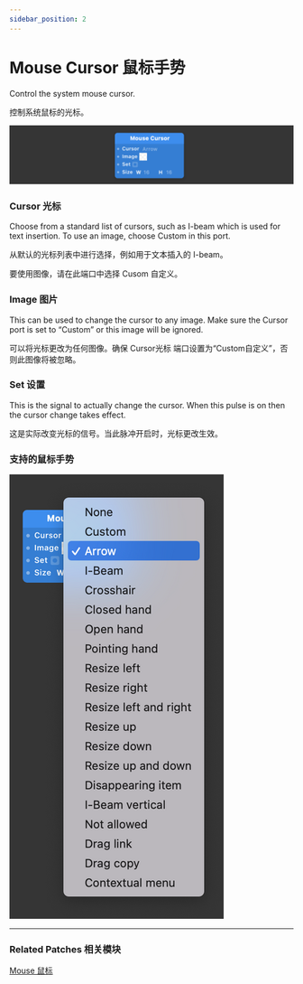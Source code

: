 ```yaml
---
sidebar_position: 2
---
```


# Mouse Cursor 鼠标手势

Control the system mouse cursor.

控制系统鼠标的光标。

![Image](./../../../static/img/docs/Device/mouse-cursor.png)

### Cursor 光标

Choose from a standard list of cursors, such as I-beam which is used for text insertion. To use an image, choose Custom in this port.

从默认的光标列表中进行选择，例如用于文本插入的 I-beam。

要使用图像，请在此端口中选择 Cusom 自定义。

### Image 图片

This can be used to change the cursor to any image. Make sure the Cursor port is set to “Custom” or this image will be ignored.

可以将光标更改为任何图像。确保 Cursor光标 端口设置为“Custom自定义”，否则此图像将被忽略。

### Set 设置

This is the signal to actually change the cursor. When this pulse is on then the cursor change takes effect.

这是实际改变光标的信号。当此脉冲开启时，光标更改生效。

### 支持的鼠标手势

![Image](./../../../static/img/docs/Device/mouse-cursor-item.png)

------

### Related Patches 相关模块

[Mouse 鼠标](./../Interaction/Mouse.md)

